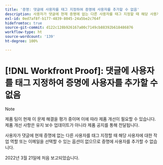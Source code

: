 ```yaml
---
title: '증명: 댓글에 사용자를 태그 지정하여 증명에 사용자를 추가할 수 없음'
description: 사용자가 댓글에 현재 증명에 없는 다른 사용자를 태그 지정할 때 해당 사용자에 대한 작업 역할 또는 이메일을 선택할 수 있는 옵션이 없으므로 증명에 사용자를 추가할 수 없습니다.
exl-id: 0ed7af8f-b177-4839-8045-24a5be2c764f
hidefromtoc: true
source-git-commit: d122c128b926167a00c7149cb88392b618486876
workflow-type: ht
source-wordcount: '139'
ht-degree: 100%

---
```


# [!DNL Workfront Proof]: 댓글에 사용자를 태그 지정하여 증명에 사용자를 추가할 수 없음

>[!NOTE]
>
>제품 팀이 현재 이 문제 해결을 평가 중이며 이에 따라 제품 개선이 필요할 수 있습니다. 제품 개선 사항은 유지 보수 업데이트가 아니라 제품 공지를 통해 전달됩니다.

사용자가 댓글에 현재 증명에 없는 다른 사용자를 태그 지정할 때 해당 사용자에 대한 작업 역할 또는 이메일을 선택할 수 있는 옵션이 없으므로 증명에 사용자를 추가할 수 없습니다.

2022년 3월 21일에 처음 보고되었습니다.
